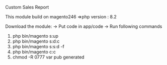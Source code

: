 Custom Sales Report

This module build on magento246
=>php version : 8.2

Download the module:
-> Put code in app/code
-> Run following commands
  1) php bin/magento s:up
  2) php bin/magento s:d:c 
  3) php bin/magento s:s:d -f
  4) php bin/magento c:c
  5) chmod -R 0777 var pub generated




